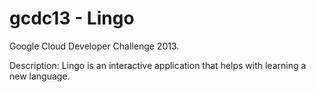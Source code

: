 gcdc13 - Lingo
======

Google Cloud Developer Challenge 2013. 

Description:
Lingo is an interactive application that helps with learning a new language.
